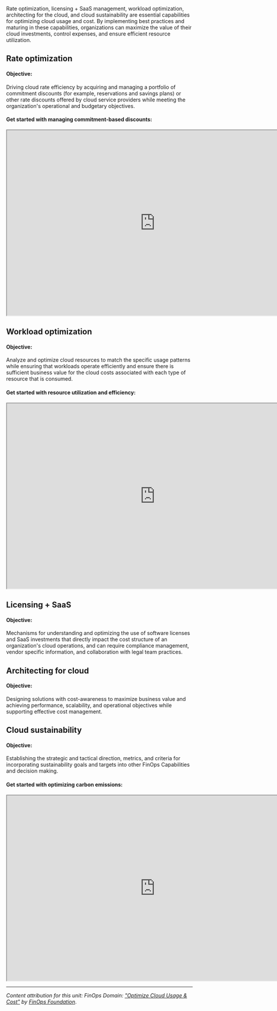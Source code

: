 Rate optimization, licensing + SaaS management, workload optimization, architecting for the cloud, and cloud sustainability are essential capabilities for optimizing cloud usage and cost. By implementing best practices and maturing in these capabilities, organizations can maximize the value of their cloud investments, control expenses, and ensure efficient resource utilization.

<!-- Video placeholder: Overview MS solutions the capabilities in this domain. -->

## Rate optimization

#### Objective:

Driving cloud rate efficiency by acquiring and managing a portfolio of commitment discounts (for example, reservations and savings plans) or other rate discounts offered by cloud service providers while meeting the organization's operational and budgetary objectives.

#### Get started with managing commitment-based discounts:

<iframe title="FinOps interactive guide for managing commitment-based discounts." src="https://mslearn.cloudguides.com/guides/FinOps%20on%20Azure%20Exercise%208%20-%20Manage%20commitment-based%20discounts" width="800" height="500"></iframe>

## Workload optimization

#### Objective:

Analyze and optimize cloud resources to match the specific usage patterns while ensuring that workloads operate efficiently and ensure there is sufficient business value for the cloud costs associated with each type of resource that is consumed.

#### Get started with resource utilization and efficiency:

<iframe title="FinOps interactive guide for resource utilization and efficiency." src="https://mslearn.cloudguides.com/guides/FinOps%20on%20Azure%20Exercise%204%20-%20Resource%20utilization%20and%20efficiency" width="800" height="500"></iframe>

## Licensing + SaaS

#### Objective:

Mechanisms for understanding and optimizing the use of software licenses and SaaS investments that directly impact the cost structure of an organization's cloud operations, and can require compliance management, vendor specific information, and collaboration with legal team practices.

## Architecting for cloud

#### Objective:

Designing solutions with cost-awareness to maximize business value and achieving performance, scalability, and operational objectives while supporting effective cost management.

## Cloud sustainability

#### Objective:

Establishing the strategic and tactical direction, metrics, and criteria for incorporating sustainability goals and targets into other FinOps Capabilities and decision making. 

#### Get started with optimizing carbon emissions:

<iframe title="FinOps interactive guide for optimizing carbon emissions." src="https://mslearn.cloudguides.com/guides/FinOps%20on%20Azure%20Exercise%209%20-%20Carbon%20emission%20optimization" width="800" height="500"></iframe>

----------

_Content attribution for this unit: FinOps Domain: ["Optimize Cloud Usage & Cost"](https://www.finops.org/framework/domains/optimize-cloud-usage-cost/) by [FinOps Foundation](https://www.finops.org/)_.
